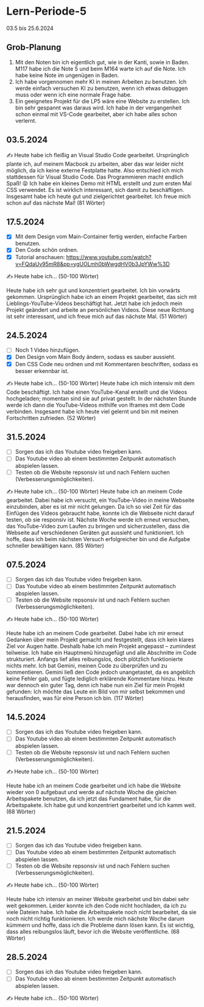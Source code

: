 # Lern-Periode-5

03.5 bis 25.6.2024

## Grob-Planung

1. Mit den Noten bin ich eigentlich gut, wie in der Kanti, sowie in Baden. M117 habe ich die Note 5 und beim M164 warte ich auf die Note. Ich habe keine Note im ungenügen in Baden.
2. Ich habe vorgennomen mehr KI in meinen Arbeiten zu benutzen. Ich werde einfach versuchen KI zu benutzen, wenn ich etwas debuggen muss oder wenn ich eine normale Frage habe.
3. Ein geeignetes Projekt für die LP5 wäre eine Website zu erstellen. Ich bin sehr gespannt was daraus wird. Ich habe in der vergangenheit schon einmal mit VS-Code gearbeitet, aber ich habe alles schon verlernt.

## 03.5.2024

✍️ Heute habe ich fleißig an Visual Studio Code gearbeitet. Ursprünglich plante ich, auf meinem Macbook zu arbeiten, aber das war leider nicht möglich, da ich keine externe Festplatte hatte. Also entschied ich mich stattdessen für Visual Studio Code. Das Programmieren macht endlich Spaß! 😝 Ich habe ein kleines Demo mit HTML erstellt und zum ersten Mal CSS verwendet. Es ist wirklich interessant, sich damit zu beschäftigen. Insgesamt habe ich heute gut und zielgerichtet gearbeitet. Ich freue mich schon auf das nächste Mal! (81 Wörter)

## 17.5.2024

- [x] Mit dem Design vom Main-Container fertig werden, einfache Farben benutzen.
- [x] Den Code schön ordnen.
- [x] Tutorial anschauen: https://www.youtube.com/watch?v=FQdaUv95mR8&pp=ygUOLmh0bWwgdHV0b3JpYWw%3D

✍️ Heute habe ich... (50-100 Wörter)

Heute habe ich sehr gut und konzentriert gearbeitet. Ich bin vorwärts gekommen. Ursprünglich habe ich an einem Projekt gearbeitet, das sich mit Lieblings-YouTube-Videos beschäftigt hat. Jetzt habe ich jedoch mein Projekt geändert und arbeite an persönlichen Videos. Diese neue Richtung ist sehr interessant, und ich freue mich auf das nächste Mal. (51 Wörter)

## 24.5.2024

- [ ] Noch 1 Video hinzufügen.
- [x] Den Design vom Main Body ändern, sodass es sauber aussieht.
- [x] Den CSS Code neu ordnen und mit Kommentaren beschriften, sodass es besser erkennbar ist.

✍️ Heute habe ich... (50-100 Wörter)
Heute habe ich mich intensiv mit dem Code beschäftigt. Ich habe einen YouTube-Kanal erstellt und die Videos hochgeladen; momentan sind sie auf privat gestellt. In der nächsten Stunde werde ich dann die YouTube-Videos mithilfe von Iframes mit dem Code verbinden. Insgesamt habe ich heute viel gelernt und bin mit meinen Fortschritten zufrieden. (52 Wörter)

## 31.5.2024

- [ ] Sorgen das ich das Youtube video freigeben kann.
- [ ] Das Youtube video ab einem bestimmten Zeitpunkt automatisch abspielen lassen.
- [ ] Testen ob die Website repsonsiv ist und nach Fehlern suchen (Verbesserungsmöglichkeiten).

✍️ Heute habe ich... (50-100 Wörter)
Heute habe ich an meinem Code gearbeitet. Dabei habe ich versucht, ein YouTube-Video in meine Webseite einzubinden, aber es ist mir nicht gelungen. Da ich so viel Zeit für das Einfügen des Videos gebraucht habe, konnte ich die Webseite nicht darauf testen, ob sie responsiv ist. Nächste Woche werde ich erneut versuchen, das YouTube-Video zum Laufen zu bringen und sicherzustellen, dass die Webseite auf verschiedenen Geräten gut aussieht und funktioniert. Ich hoffe, dass ich beim nächsten Versuch erfolgreicher bin und die Aufgabe schneller bewältigen kann. (85 Wörter)

## 07.5.2024

- [ ] Sorgen das ich das Youtube video freigeben kann.
- [ ] Das Youtube video ab einem bestimmten Zeitpunkt automatisch abspielen lassen.
- [ ] Testen ob die Website repsonsiv ist und nach Fehlern suchen (Verbesserungsmöglichkeiten).

✍️ Heute habe ich... (50-100 Wörter)

Heute habe ich an meinem Code gearbeitet. Dabei habe ich mir erneut Gedanken über mein Projekt gemacht und festgestellt, dass ich kein klares Ziel vor Augen hatte. Deshalb habe ich mein Projekt angepasst – zumindest teilweise. Ich habe ein Hauptmenü hinzugefügt und alle Abschnitte im Code strukturiert. Anfangs lief alles reibungslos, doch plötzlich funktionierte nichts mehr. Ich bat Gemini, meinen Code zu überprüfen und zu kommentieren. Gemini ließ den Code jedoch unangetastet, da es angeblich keine Fehler gab, und fügte lediglich erklärende Kommentare hinzu. Heute war dennoch ein guter Tag, denn ich habe nun ein Ziel für mein Projekt gefunden: Ich möchte das Leute ein Bild von mir selbst bekommen und herausfinden, was für eine Person ich bin. (117 Wörter)

## 14.5.2024

- [ ] Sorgen das ich das Youtube video freigeben kann.
- [ ] Das Youtube video ab einem bestimmten Zeitpunkt automatisch abspielen lassen.
- [ ] Testen ob die Website repsonsiv ist und nach Fehlern suchen (Verbesserungsmöglichkeiten).

✍️ Heute habe ich... (50-100 Wörter)

Heute habe ich an meinem Code gearbeitet und ich habe die Website wieder von 0 aufgebaut und werde auf nächste Woche die gleichen Arbeitspakete benutzen, da ich jetzt das Fundament habe, für die Arbeitspakete. Ich habe gut und konzentriert gearbeitet und ich kamm weit. (68 Wörter)


## 21.5.2024

- [ ] Sorgen das ich das Youtube video freigeben kann.
- [ ] Das Youtube video ab einem bestimmten Zeitpunkt automatisch abspielen lassen.
- [ ] Testen ob die Website repsonsiv ist und nach Fehlern suchen (Verbesserungsmöglichkeiten).

✍️ Heute habe ich... (50-100 Wörter)

Heute habe ich intensiv an meiner Website gearbeitet und bin dabei sehr weit gekommen. Leider konnte ich den Code nicht hochladen, da ich zu viele Dateien habe. Ich habe die Arbeitspakete noch nicht bearbeitet, da sie noch nicht richtig funktionieren. Ich werde mich nächste Woche darum kümmern und hoffe, dass ich die Probleme dann lösen kann. Es ist wichtig, dass alles reibungslos läuft, bevor ich die Website veröffentliche. (68 Wörter)


## 28.5.2024

- [ ] Sorgen das ich das Youtube video freigeben kann.
- [ ] Das Youtube video ab einem bestimmten Zeitpunkt automatisch abspielen lassen.

✍️ Heute habe ich... (50-100 Wörter)
